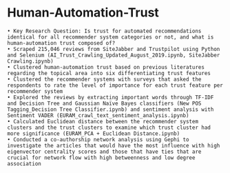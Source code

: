 # Human-Automation-Trust

	• Key Research Question: Is trust for automated recommendations identical for all recommender system categories or not, and what is human-automation trust composed of?
	• Scraped 215,046 reviews from SiteJabber and Trustpilot using Python and Selenium (AI_Trust_Crawling_Updated_August_2019.ipynb, SiteJabber Crawling.ipynb)
	• Clustered human-automation trust based on previous literatures regarding the topical area into six differentiating trust features
	• Clustered the recommender systems with surveys that asked the respondents to rate the level of importance for each trust feature per recommender system
	• Explored the reviews by extracting important words through TF-IDF and Decision Tree and Gaussian Naïve Bayes classifiers (New POS Tagging_Decision Tree Classifier.ipynb) and sentiment analysis with Sentiment VADER (EURAM_crawl_text_sentiment_analysis.ipynb)
	• Calculated Euclidean distance between the recommender system clusters and the trust clusters to examine which trust cluster had more significance (EURAM_PCA + Euclidean Distance.ipynb)
	• Conducted a co-authorship network analysis using Gephi to investigate the articles that would have the most influence with high eigenvector centrality scores and those that have ties that are crucial for network flow with high betweenness and low degree association

